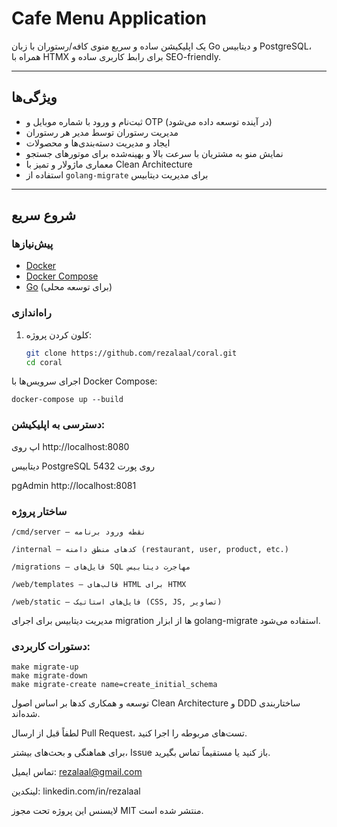 # Cafe Menu Application

یک اپلیکیشن ساده و سریع منوی کافه/رستوران با زبان Go و دیتابیس PostgreSQL، همراه با HTMX برای رابط کاربری ساده و SEO-friendly.

---

## ویژگی‌ها

- ثبت‌نام و ورود با شماره موبایل و OTP (در آینده توسعه داده می‌شود)
- مدیریت رستوران توسط مدیر هر رستوران
- ایجاد و مدیریت دسته‌بندی‌ها و محصولات
- نمایش منو به مشتریان با سرعت بالا و بهینه‌شده برای موتورهای جستجو
- معماری ماژولار و تمیز با Clean Architecture
- استفاده از `golang-migrate` برای مدیریت دیتابیس

---

## شروع سریع

### پیش‌نیازها

- [Docker](https://www.docker.com/get-started)
- [Docker Compose](https://docs.docker.com/compose/install/)
- [Go](https://golang.org/dl/) (برای توسعه محلی)

### راه‌اندازی

1. کلون کردن پروژه:
   ```bash
   git clone https://github.com/rezalaal/coral.git
   cd coral
اجرای سرویس‌ها با Docker Compose:

```
docker-compose up --build
```
### دسترسی به اپلیکیشن:

اپ روی http://localhost:8080

دیتابیس PostgreSQL روی پورت 5432

pgAdmin http://localhost:8081

### ساختار پروژه
```
/cmd/server — نقطه ورود برنامه

/internal — کدهای منطق دامنه (restaurant, user, product, etc.)

/migrations — فایل‌های SQL مهاجرت دیتابیس

/web/templates — قالب‌های HTML برای HTMX

/web/static — فایل‌های استاتیک (CSS, JS, تصاویر)
```
مدیریت دیتابیس
برای اجرای migration ها از ابزار golang-migrate استفاده می‌شود.

### دستورات کاربردی:

```
make migrate-up
make migrate-down
make migrate-create name=create_initial_schema
```
توسعه و همکاری
کدها بر اساس اصول Clean Architecture و DDD ساختاربندی شده‌اند.

لطفاً قبل از ارسال Pull Request، تست‌های مربوطه را اجرا کنید.

برای هماهنگی و بحث‌های بیشتر، Issue باز کنید یا مستقیماً تماس بگیرید.

تماس
ایمیل: rezalaal@gmail.com

لینکدین: linkedin.com/in/rezalaal

لایسنس
این پروژه تحت مجوز MIT منتشر شده است.
